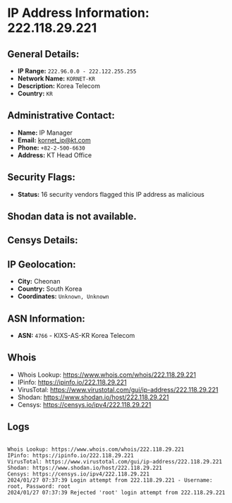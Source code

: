 # IP Address Information: 222.118.29.221

## General Details:
- **IP Range:** `222.96.0.0 - 222.122.255.255`
- **Network Name:** `KORNET-KR`
- **Description:** Korea Telecom
- **Country:** `KR`

## Administrative Contact:
- **Name:** IP Manager
- **Email:** [kornet_ip@kt.com](mailto:kornet_ip@kt.com)
- **Phone:** `+82-2-500-6630`
- **Address:** KT Head Office

## Security Flags:
- **Status:** 16 security vendors flagged this IP address as malicious

## Shodan data is not available.
## Censys Details:
## IP Geolocation:
- **City:** Cheonan
- **Country:** South Korea
- **Coordinates:** `Unknown, Unknown`
## ASN Information:
- **ASN:** `4766` - KIXS-AS-KR Korea Telecom
## Whois
- Whois Lookup: https://www.whois.com/whois/222.118.29.221
- IPinfo: https://ipinfo.io/222.118.29.221
- VirusTotal: https://www.virustotal.com/gui/ip-address/222.118.29.221
- Shodan: https://www.shodan.io/host/222.118.29.221
- Censys: https://censys.io/ipv4/222.118.29.221
## Logs
```

Whois Lookup: https://www.whois.com/whois/222.118.29.221
IPinfo: https://ipinfo.io/222.118.29.221
VirusTotal: https://www.virustotal.com/gui/ip-address/222.118.29.221
Shodan: https://www.shodan.io/host/222.118.29.221
Censys: https://censys.io/ipv4/222.118.29.221
2024/01/27 07:37:39 Login attempt from 222.118.29.221 - Username: root, Password: root
2024/01/27 07:37:39 Rejected 'root' login attempt from 222.118.29.221

```

